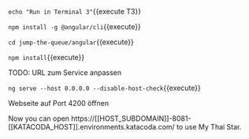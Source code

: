 `echo "Run in Terminal 3"`{{execute T3}}

`npm install -g @angular/cli`{{execute}}

 

`cd jump-the-queue/angular`{{execute}}

 

`npm install`{{execute}}

 

TODO: URL zum Service anpassen

 

`ng serve --host 0.0.0.0 --disable-host-check`{{execute}}

 

 

Webseite auf Port 4200 öffnen


Now you can open https://[[HOST_SUBDOMAIN]]-8081-[[KATACODA_HOST]].environments.katacoda.com/ to use My Thai Star.
